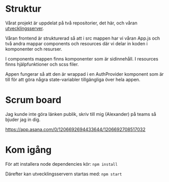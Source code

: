# Struktur

Vårat projekt är uppdelat på två repositorier, det här, och våran [utvecklingsserver](https://github.com/ZEEYA-TEAM/dev_server).

Våran frontend är strukturerad så att i src mappen har vi våran App.js och två andra mappar components och resources där vi delar in koden i komponenter och resurser. 

I components mappen finns komponenter som är sidinnehåll. I resources finns hjälpfunktioner och scss filer.

Appen fungerar så att den är wrappad i en AuthProvider komponent som är till för att göra några state-variabler tillgängliga över hela appen. 

# Scrum board

Jag kunde inte göra länken publik, skriv till mig (Alexander) på teams så bjuder jag in dig.

https://app.asana.com/0/1206692694433644/1206692708517032

# Kom igång

För att installera node dependencies kör:
`npm install`

Därefter kan utvecklingsservern startas med:
`npm start`
